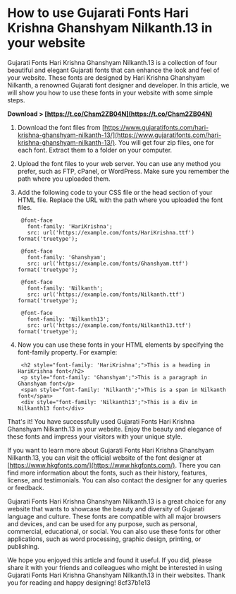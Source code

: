 
 
# How to use Gujarati Fonts Hari Krishna Ghanshyam Nilkanth.13 in your website
 
Gujarati Fonts Hari Krishna Ghanshyam Nilkanth.13 is a collection of four beautiful and elegant Gujarati fonts that can enhance the look and feel of your website. These fonts are designed by Hari Krishna Ghanshyam Nilkanth, a renowned Gujarati font designer and developer. In this article, we will show you how to use these fonts in your website with some simple steps.
 
**Download &gt; [https://t.co/Chsm2ZB04N](https://t.co/Chsm2ZB04N)**


 
1. Download the font files from [https://www.gujaratifonts.com/hari-krishna-ghanshyam-nilkanth-13/](https://www.gujaratifonts.com/hari-krishna-ghanshyam-nilkanth-13/). You will get four zip files, one for each font. Extract them to a folder on your computer.
2. Upload the font files to your web server. You can use any method you prefer, such as FTP, cPanel, or WordPress. Make sure you remember the path where you uploaded them.
3. Add the following code to your CSS file or the head section of your HTML file. Replace the URL with the path where you uploaded the font files.

        @font-face 
          font-family: 'HariKrishna';
          src: url('https://example.com/fonts/HariKrishna.ttf') format('truetype');

        @font-face 
          font-family: 'Ghanshyam';
          src: url('https://example.com/fonts/Ghanshyam.ttf') format('truetype');

        @font-face 
          font-family: 'Nilkanth';
          src: url('https://example.com/fonts/Nilkanth.ttf') format('truetype');

        @font-face 
          font-family: 'Nilkanth13';
          src: url('https://example.com/fonts/Nilkanth13.ttf') format('truetype');

4. Now you can use these fonts in your HTML elements by specifying the font-family property. For example:

        <h2 style="font-family: 'HariKrishna';">This is a heading in HariKrishna font</h2>
        <p style="font-family: 'Ghanshyam';">This is a paragraph in Ghanshyam font</p>
        <span style="font-family: 'Nilkanth';">This is a span in Nilkanth font</span>
        <div style="font-family: 'Nilkanth13';">This is a div in Nilkanth13 font</div>

That's it! You have successfully used Gujarati Fonts Hari Krishna Ghanshyam Nilkanth.13 in your website. Enjoy the beauty and elegance of these fonts and impress your visitors with your unique style.
  
If you want to learn more about Gujarati Fonts Hari Krishna Ghanshyam Nilkanth.13, you can visit the official website of the font designer at [https://www.hkgfonts.com/](https://www.hkgfonts.com/). There you can find more information about the fonts, such as their history, features, license, and testimonials. You can also contact the designer for any queries or feedback.
 
Gujarati Fonts Hari Krishna Ghanshyam Nilkanth.13 is a great choice for any website that wants to showcase the beauty and diversity of Gujarati language and culture. These fonts are compatible with all major browsers and devices, and can be used for any purpose, such as personal, commercial, educational, or social. You can also use these fonts for other applications, such as word processing, graphic design, printing, or publishing.
 
We hope you enjoyed this article and found it useful. If you did, please share it with your friends and colleagues who might be interested in using Gujarati Fonts Hari Krishna Ghanshyam Nilkanth.13 in their websites. Thank you for reading and happy designing!
 8cf37b1e13
 
